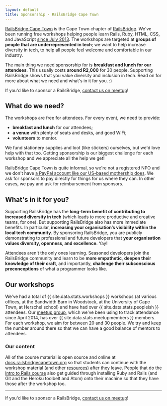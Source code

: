 ```yaml
---
layout: default
title: Sponsorship - RailsBridge Cape Town
---
```


[RailsBridge Cape Town](http://railsbridgecapetown.org/) is the Cape Town chapter of [RailsBridge](http://railsbridge.org/). We've been running free workshops helping people learn Rails, Ruby, HTML, CSS, and JavaScript [since July 2013](https://railsbridgecapetown.org/#past-events). The workshops are targeted at **groups of people that are underrepresented in tech**; we want to help increase diversity in tech, to help all people feel welcome and comfortable in our industry.

The main thing we need sponsorship for is **breakfast and lunch for our attendees**. This usually costs **around R2,000** for 30 people. Supporting RailsBridge shows that you value diversity and inclusion in tech. Read on for more about what we need and what's in it for you. :)

If you'd like to sponsor a RailsBridge, [contact us on meetup](https://www.meetup.com/RailsBridge-Cape-Town/members/?op=leaders)!

## What do we need?

The workshops are free for attendees. For every event, we need to provide:

- **breakfast and lunch** for our attendees;
- **a venue** with plenty of seats and desks, and good WiFi;
- **volunteers** to mentor.

We fund stationery supplies and loot (like stickers) ourselves, but we'd love help with that too. Getting sponsorship is our biggest challenge for each workshop and we appreciate all the help we get!

RailsBridge Cape Town is quite informal, so we're not a registered NPO and we don't have [a PayPal account like our US-based mothership does](http://railsbridge.org/help/donate). We ask for sponsors to pay directly for things for us where they can. In other cases, we pay and ask for reimbursement from sponsors.

## What's in it for you?

Supporting RailsBridge has the **long-term benefit of contributing to increased diversity in tech** (which leads to more productive and creative teams, for one). But supporting RailsBridge also has more immediate benefits. In particular, **increasing your organisation’s visibility within the local tech community**. By sponsoring RailsBridge, you are publicly demonstrating to professional and future developers that **your organisation values diversity, openness, and excellence**. Yay!

Attendees aren't the only ones learning. Seasoned developers join the RailsBridge community and learn to be **more empathetic**, **deepen their knowledge of their craft**, and importantly, **challenge their subconscious preconceptions** of what a programmer looks like.

## Our workshops

We've had a total of {{ site.data.stats.workshops }} workshops (at various offices, at the Bandwidth Barn in Woodstock, at the University of Cape Town, at Herschel school) and have had over {{ site.data.stats.peopleish }} attendees. Our [meetup group](http://www.meetup.com/RailsBridge-Cape-Town/members/), which we've been using to track attendance since April 2014, has over {{ site.data.stats.meetupmembers }} members. For each workshop, we aim for between 20 and 30 people. We try and keep the number around there so that we can have a good balance of mentors to attendees.

### Our content

All of the course material is open source and online at [docs.railsbridgecapetown.org](https://docs.railsbridgecapetown.org/docs/) so that students can continue with the workshop material (and other [resources](https://railsbridgecapetown.org/resources.html)) after they leave. People that do the [Intro to Rails course](https://docs.railsbridgecapetown.org/intro-to-rails/) also get guided through installing Ruby and Rails (and Git and the Heroku toolbelt and Atom) onto their machine so that they have those after the workshop too.

---

If you'd like to sponsor a RailsBridge, [contact us on meetup](https://www.meetup.com/RailsBridge-Cape-Town/members/?op=leaders)!
